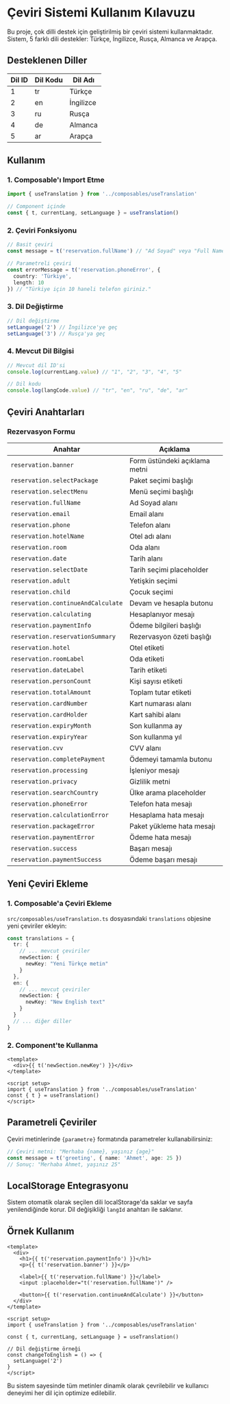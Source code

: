 # Çeviri Sistemi Kullanım Kılavuzu

Bu proje, çok dilli destek için geliştirilmiş bir çeviri sistemi kullanmaktadır. Sistem, 5 farklı dili destekler: Türkçe, İngilizce, Rusça, Almanca ve Arapça.

## Desteklenen Diller

| Dil ID | Dil Kodu | Dil Adı |
|--------|----------|---------|
| 1 | tr | Türkçe |
| 2 | en | İngilizce |
| 3 | ru | Rusça |
| 4 | de | Almanca |
| 5 | ar | Arapça |

## Kullanım

### 1. Composable'ı Import Etme

```typescript
import { useTranslation } from '../composables/useTranslation'

// Component içinde
const { t, currentLang, setLanguage } = useTranslation()
```

### 2. Çeviri Fonksiyonu

```typescript
// Basit çeviri
const message = t('reservation.fullName') // "Ad Soyad" veya "Full Name"

// Parametreli çeviri
const errorMessage = t('reservation.phoneError', {
  country: 'Türkiye',
  length: 10
}) // "Türkiye için 10 haneli telefon giriniz."
```

### 3. Dil Değiştirme

```typescript
// Dil değiştirme
setLanguage('2') // İngilizce'ye geç
setLanguage('3') // Rusça'ya geç
```

### 4. Mevcut Dil Bilgisi

```typescript
// Mevcut dil ID'si
console.log(currentLang.value) // "1", "2", "3", "4", "5"

// Dil kodu
console.log(langCode.value) // "tr", "en", "ru", "de", "ar"
```

## Çeviri Anahtarları

### Rezervasyon Formu

| Anahtar | Açıklama |
|---------|----------|
| `reservation.banner` | Form üstündeki açıklama metni |
| `reservation.selectPackage` | Paket seçimi başlığı |
| `reservation.selectMenu` | Menü seçimi başlığı |
| `reservation.fullName` | Ad Soyad alanı |
| `reservation.email` | Email alanı |
| `reservation.phone` | Telefon alanı |
| `reservation.hotelName` | Otel adı alanı |
| `reservation.room` | Oda alanı |
| `reservation.date` | Tarih alanı |
| `reservation.selectDate` | Tarih seçimi placeholder |
| `reservation.adult` | Yetişkin seçimi |
| `reservation.child` | Çocuk seçimi |
| `reservation.continueAndCalculate` | Devam ve hesapla butonu |
| `reservation.calculating` | Hesaplanıyor mesajı |
| `reservation.paymentInfo` | Ödeme bilgileri başlığı |
| `reservation.reservationSummary` | Rezervasyon özeti başlığı |
| `reservation.hotel` | Otel etiketi |
| `reservation.roomLabel` | Oda etiketi |
| `reservation.dateLabel` | Tarih etiketi |
| `reservation.personCount` | Kişi sayısı etiketi |
| `reservation.totalAmount` | Toplam tutar etiketi |
| `reservation.cardNumber` | Kart numarası alanı |
| `reservation.cardHolder` | Kart sahibi alanı |
| `reservation.expiryMonth` | Son kullanma ay |
| `reservation.expiryYear` | Son kullanma yıl |
| `reservation.cvv` | CVV alanı |
| `reservation.completePayment` | Ödemeyi tamamla butonu |
| `reservation.processing` | İşleniyor mesajı |
| `reservation.privacy` | Gizlilik metni |
| `reservation.searchCountry` | Ülke arama placeholder |
| `reservation.phoneError` | Telefon hata mesajı |
| `reservation.calculationError` | Hesaplama hata mesajı |
| `reservation.packageError` | Paket yükleme hata mesajı |
| `reservation.paymentError` | Ödeme hata mesajı |
| `reservation.success` | Başarı mesajı |
| `reservation.paymentSuccess` | Ödeme başarı mesajı |

## Yeni Çeviri Ekleme

### 1. Composable'a Çeviri Ekleme

`src/composables/useTranslation.ts` dosyasındaki `translations` objesine yeni çeviriler ekleyin:

```typescript
const translations = {
  tr: {
    // ... mevcut çeviriler
    newSection: {
      newKey: "Yeni Türkçe metin"
    }
  },
  en: {
    // ... mevcut çeviriler
    newSection: {
      newKey: "New English text"
    }
  }
  // ... diğer diller
}
```

### 2. Component'te Kullanma

```vue
<template>
  <div>{{ t('newSection.newKey') }}</div>
</template>

<script setup>
import { useTranslation } from '../composables/useTranslation'
const { t } = useTranslation()
</script>
```

## Parametreli Çeviriler

Çeviri metinlerinde `{parametre}` formatında parametreler kullanabilirsiniz:

```typescript
// Çeviri metni: "Merhaba {name}, yaşınız {age}"
const message = t('greeting', { name: 'Ahmet', age: 25 })
// Sonuç: "Merhaba Ahmet, yaşınız 25"
```

## LocalStorage Entegrasyonu

Sistem otomatik olarak seçilen dili localStorage'da saklar ve sayfa yenilendiğinde korur. Dil değişikliği `langId` anahtarı ile saklanır.

## Örnek Kullanım

```vue
<template>
  <div>
    <h1>{{ t('reservation.paymentInfo') }}</h1>
    <p>{{ t('reservation.banner') }}</p>
    
    <label>{{ t('reservation.fullName') }}</label>
    <input :placeholder="t('reservation.fullName')" />
    
    <button>{{ t('reservation.continueAndCalculate') }}</button>
  </div>
</template>

<script setup>
import { useTranslation } from '../composables/useTranslation'

const { t, currentLang, setLanguage } = useTranslation()

// Dil değiştirme örneği
const changeToEnglish = () => {
  setLanguage('2')
}
</script>
```

Bu sistem sayesinde tüm metinler dinamik olarak çevrilebilir ve kullanıcı deneyimi her dil için optimize edilebilir. 